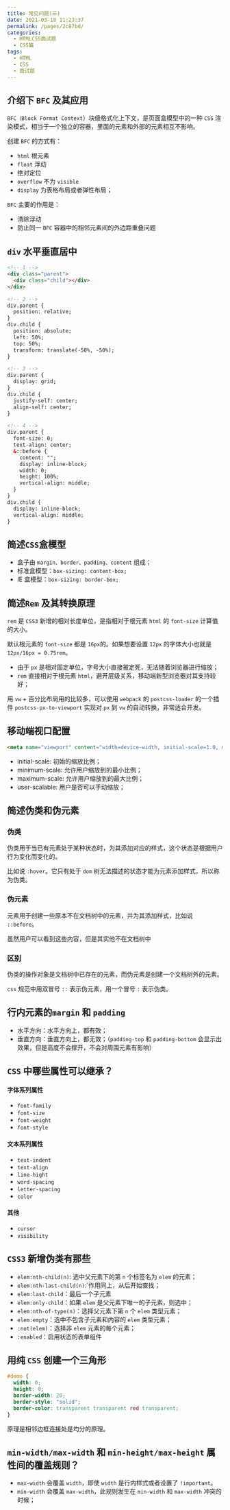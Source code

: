 ```yaml
---
title: 常见问题(三)
date: 2021-03-18 11:23:37
permalink: /pages/2c87bd/
categories:
  - HTMLCSS面试题
  - CSS篇
tags:
  - HTML
  - CSS
  - 面试题
---
```


## 介绍下 `BFC` 及其应用

`BFC（Block Format Context`）块级格式化上下文，是页面盒模型中的一种 `CSS` 渲染模式，相当于一个独立的容器，里面的元素和外部的元素相互不影响。

创建 `BFC` 的方式有：

- `html` 根元素
- `float` 浮动
- 绝对定位
- `overflow` 不为 `visible`
- `display` 为表格布局或者弹性布局；

`BFC` 主要的作用是：

- 清除浮动
- 防止同一 `BFC` 容器中的相邻元素间的外边距重叠问题

## `div` 水平垂直居中

```html
<!-- 1 -->
<div class="parent">
  <div class="child"></div>
</div>
```



```html
<!-- 2 -->
div.parent {
  position: relative;
}
div.child {
  position: absolute;
  left: 50%;
  top: 50%;
  transform: translate(-50%, -50%);
}

<!-- 3 -->
div.parent {
  display: grid;
}
div.child {
  justify-self: center;
  align-self: center;
}

<!-- 4 -->
div.parent {
  font-size: 0;
  text-align: center;
  &::before {
    content: "";
    display: inline-block;
    width: 0;
    height: 100%;
    vertical-align: middle;
  }
}
div.child {
  display: inline-block;
  vertical-align: middle;
}
```

## 简述`CSS`盒模型

- 盒子由 `margin、border、padding、content` 组成；
- 标准盒模型：`box-sizing: content-box;`
- IE 盒模型：`box-sizing: border-box;`

## 简述`Rem` 及其转换原理

`rem` 是 `CSS3` 新增的相对长度单位，是指相对于根元素 `html` 的 `font-size` 计算值的大小。

默认根元素的 `font-size` 都是 `16px`的。如果想要设置 `12px` 的字体大小也就是 `12px/16px = 0.75rem`。

- 由于 `px` 是相对固定单位，字号大小直接被定死，无法随着浏览器进行缩放；
- `rem` 直接相对于根元素 `html`，避开层级关系，移动端新型浏览器对其支持较好；

用 `vw` + 百分比布局用的比较多，可以使用 `webpack` 的 `postcss-loader` 的一个插件 `postcss-px-to-viewport` 实现对 `px` 到 `vw` 的自动转换，非常适合开发。

## 移动端视口配置

```html
<meta name="viewport" content="width=device-width, initial-scale=1.0, minimum-scale=1.0, maximum-scale=1.0, user-scalable=no" />
```

- initial-scale: 初始的缩放比例；
- minimum-scale: 允许用户缩放到的最小比例；
- maximum-scale: 允许用户缩放到的最大比例；
- user-scalable: 用户是否可以手动缩放；

## 简述伪类和伪元素

### 伪类

伪类用于当已有元素处于某种状态时，为其添加对应的样式，这个状态是根据用户行为变化而变化的。

比如说 `:hover`。它只有处于 `dom` 树无法描述的状态才能为元素添加样式，所以称为伪类。

### 伪元素

元素用于创建一些原本不在文档树中的元素，并为其添加样式，比如说 `::before`。

虽然用户可以看到这些内容，但是其实他不在文档树中

### 区别

伪类的操作对象是文档树中已存在的元素，而伪元素是创建一个文档树外的元素。

`css` 规范中用双冒号 `::` 表示伪元素，用一个冒号 `:` 表示伪类。

## 行内元素的`margin` 和 `padding`

- 水平方向：水平方向上，都有效；
- 垂直方向：垂直方向上，都无效；（`padding-top` 和 `padding-bottom` 会显示出效果，但是高度不会撑开，不会对周围元素有影响）

## `CSS` 中哪些属性可以继承？

#### 字体系列属性

- `font-family`
- `font-size`
- `font-weight`
- `font-style`

#### 文本系列属性

- `text-indent`
- `text-align`
- `line-hight`
- `word-spacing`
- `letter-spacing`
- `color`

#### 其他

- `cursor`
- `visibility`

## `CSS3` 新增伪类有那些

- `elem:nth-child(n)`: 选中父元素下的第 `n` 个标签名为 `elem` 的元素；
- `elem:nth-last-child(n)`:`作用同上，从后开始查找；
- `elem:last-child`：最后一个子元素
- `elem:only-child`：如果 `elem` 是父元素下唯一的子元素，则选中；
- `elem:nth-of-type(n)`：选择父元素下第 `n` 个 `elem` 类型元素；
- `elem:empty`：选中不包含子元素和内容的 `elem` 类型元素；
- `:not(elem)`：选择非 `elem` 元素的每个元素；
- `:enabled`：启用状态的表单组件

## 用纯 `CSS` 创建一个三角形

```css
#demo {
  width: 0;
  height: 0;
  border-width: 20;
  border-style: "solid";
  border-color: transparent transparent red transparent;
}
```

原理是相邻边框连接处是均分的原理。

## `min-width/max-width` 和 `min-height/max-height` 属性间的覆盖规则？

- `max-width` 会覆盖 `width`，即使 `width` 是行内样式或者设置了 `!important`。
- `min-width` 会覆盖 `max-width`，此规则发生在 `min-width` 和 `max-width` 冲突的时候；

